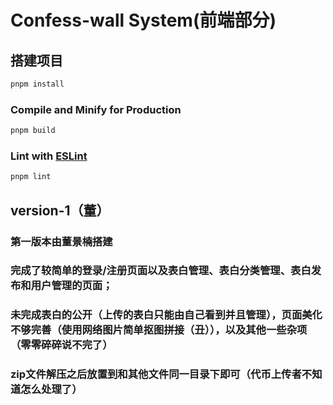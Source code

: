 # Confess-wall System(前端部分)

## 搭建项目

```sh
pnpm install
```

### Compile and Minify for Production

```sh
pnpm build
```

### Lint with [ESLint](https://eslint.org/)

```sh
pnpm lint
```
## version-1（董）
### 第一版本由董景楠搭建
### 完成了较简单的登录/注册页面以及表白管理、表白分类管理、表白发布和用户管理的页面；
### 未完成表白的公开（上传的表白只能由自己看到并且管理），页面美化不够完善（使用网络图片简单抠图拼接（丑）），以及其他一些杂项（零零碎碎说不完了）
### zip文件解压之后放置到和其他文件同一目录下即可（代币上传者不知道怎么处理了）
